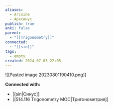 ```yaml
---
aliases:
  - Arcsine
  - Арксинус
publish: true
anki: false
parent:
  - "[[Trigonometry]]"
connected:
  - "[[sin]]"
tags:
  - empty
created: 2024-07-03 22:05
---
```


![[Pasted image 20230801190410.png]]






**Connected with:**
- [[sin|Синус]]
- [[514.116 Trigonometry MOC|Тригонометрия]]

